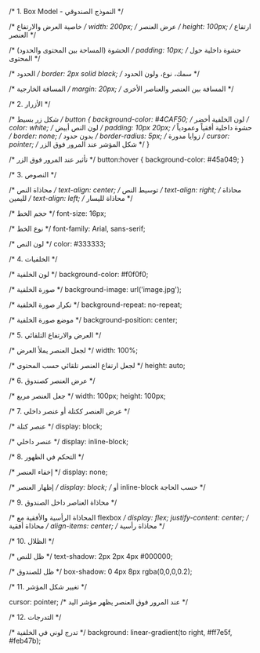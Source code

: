 /* 1. Box Model - النموذج الصندوقي */

/* خاصية العرض والارتفاع */
width: 200px;      /* عرض العنصر */
height: 100px;     /* ارتفاع العنصر */

/* الحشوة (المساحة بين المحتوى والحدود) */
padding: 10px;     /* حشوة داخلية حول المحتوى */

/* الحدود */
border: 2px solid black; /* سمك، نوع، ولون الحدود */

/* المسافة الخارجية */
margin: 20px;     /* المسافة بين العنصر والعناصر الأخرى */

/* 2. الأزرار */

/* شكل زر بسيط */
button {
  background-color: #4CAF50; /* لون الخلفية أخضر */
  color: white;              /* لون النص أبيض */
  padding: 10px 20px;        /* حشوة داخلية أفقياً وعمودياً */
  border: none;              /* بدون حدود */
  border-radius: 5px;        /* زوايا مدورة */
  cursor: pointer;           /* شكل المؤشر عند المرور فوق الزر */
}

/* تأثير عند المرور فوق الزر */
button:hover {
  background-color: #45a049;
}

/* 3. النصوص */

/* محاذاة النص */
text-align: center;   /* توسيط النص */
text-align: right;    /* محاذاة لليمين */
text-align: left;     /* محاذاة لليسار */

/* حجم الخط */
font-size: 16px;

/* نوع الخط */
font-family: Arial, sans-serif;

/* لون النص */
color: #333333;

/* 4. الخلفيات */

/* لون الخلفية */
background-color: #f0f0f0;

/* صورة الخلفية */
background-image: url('image.jpg');

/* تكرار صورة الخلفية */
background-repeat: no-repeat;

/* موضع صورة الخلفية */
background-position: center;

/* 5. العرض والارتفاع التلقائي */

/* لجعل العنصر يملأ العرض */
width: 100%;

/* لجعل ارتفاع العنصر تلقائي حسب المحتوى */
height: auto;

/* 6. عرض العنصر كصندوق */

/* جعل العنصر مربع */
width: 100px;
height: 100px;

/* 7. عرض العنصر ككتلة أو عنصر داخلي */

/* عنصر كتلة */
display: block;

/* عنصر داخلي */
display: inline-block;

/* 8. التحكم في الظهور */

/* إخفاء العنصر */
display: none;

/* إظهار العنصر */
display: block; /* أو inline-block حسب الحاجة */

/* 9. محاذاة العناصر داخل الصندوق */

/* المحاذاة الرأسية والأفقية مع flexbox */
display: flex;
justify-content: center;  /* محاذاة أفقية */
align-items: center;      /* محاذاة رأسية */

/* 10. الظلال */

/* ظل للنص */
text-shadow: 2px 2px 4px #000000;

/* ظل للصندوق */
box-shadow: 0 4px 8px rgba(0,0,0,0.2);

/* 11. تغيير شكل المؤشر */

cursor: pointer;  /* عند المرور فوق العنصر يظهر مؤشر اليد */

/* 12. التدرجات */

/* تدرج لوني في الخلفية */
background: linear-gradient(to right, #ff7e5f, #feb47b);

